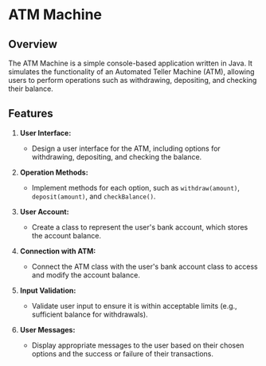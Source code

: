 # ATM Machine

## Overview

The ATM Machine is a simple console-based application written in Java. It simulates the functionality of an Automated Teller Machine (ATM), allowing users to perform operations such as withdrawing, depositing, and checking their balance.

## Features

1. **User Interface:**
   - Design a user interface for the ATM, including options for withdrawing, depositing, and checking the balance.

2. **Operation Methods:**
   - Implement methods for each option, such as `withdraw(amount)`, `deposit(amount)`, and `checkBalance()`.

3. **User Account:**
   - Create a class to represent the user's bank account, which stores the account balance.

4. **Connection with ATM:**
   - Connect the ATM class with the user's bank account class to access and modify the account balance.

5. **Input Validation:**
   - Validate user input to ensure it is within acceptable limits (e.g., sufficient balance for withdrawals).

6. **User Messages:**
   - Display appropriate messages to the user based on their chosen options and the success or failure of their transactions.

